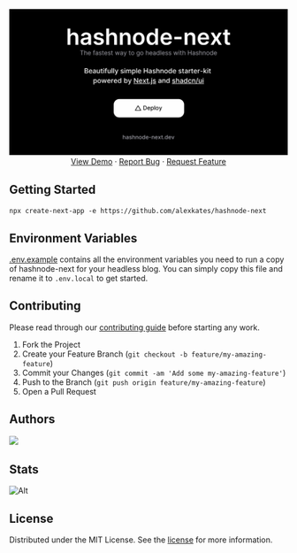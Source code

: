 <div align="center">
    <a href="https://vercel.com/new/clone?repository-url=https%3A%2F%2Fgithub.com%2Falexkates%2Fhashnode-next&env=HASHNODE_HOST&envLink=https%3A%2F%2Fapidocs.hashnode.com&project-name=blog&repository-name=blog&demo-title=hashnode-next&demo-description=The%20fastest%20way%20to%20go%20headless%20with%20Hashnode&demo-url=https%3A%2F%2Fhashnode-next.dev%2Fblog&demo-image=https%3A%2F%2Fhashnode-next.dev%2Fdemo.png">
      <img src="public/opengraph-image.png" />
    </a>
    <br />
    <a href="https://hashnode-next.vercel.app">View Demo</a>
    ·
    <a href="https://github.com/alexkates/hashnode-next/issues">Report Bug</a>
    ·
    <a href="https://github.com/alexkates/hashnode-next/issues">Request Feature</a>
  </p>
</div>

## Getting Started

```console
npx create-next-app -e https://github.com/alexkates/hashnode-next
```

## Environment Variables

[.env.example](.env.example) contains all the environment variables you need to run a copy of hashnode-next for your headless blog. You can simply copy this file and rename it to `.env.local` to get started.

## Contributing

Please read through our [contributing guide](.github/CONTRIBUTING.md) before starting any work.

1. Fork the Project
2. Create your Feature Branch (`git checkout -b feature/my-amazing-feature`)
3. Commit your Changes (`git commit -am 'Add some my-amazing-feature'`)
4. Push to the Branch (`git push origin feature/my-amazing-feature`)
5. Open a Pull Request

## Authors

<a href="https://github.com/alexkates/hashnode-next/graphs/contributors">
  <img src="https://contrib.rocks/image?repo=alexkates/hashnode-next" />
</a>

## Stats

![Alt](https://repobeats.axiom.co/api/embed/31e702ad0bc3e2c1d5fa3bf57d06845b2a052336.svg "Repobeats analytics image")

## License

Distributed under the MIT License. See the [license](LICENSE.md) for more information.
